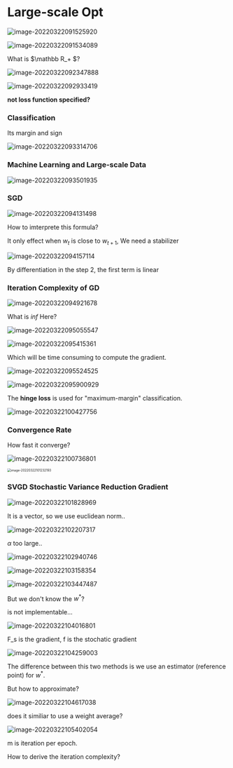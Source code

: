 # Large-scale Opt

![image-20220322091525920](https://ik.imagekit.io/haochen/Typora/image-20220322091525920.png)

![image-20220322091534089](https://ik.imagekit.io/haochen/Typora/image-20220322091534089.png)

What is $\mathbb R_+ $?



![image-20220322092347888](https://ik.imagekit.io/haochen/Typora/image-20220322092347888.png)

![image-20220322092933419](https://ik.imagekit.io/haochen/Typora/image-20220322092933419.png)



**not loss function specified?**

### Classification

Its margin and sign

![image-20220322093314706](https://ik.imagekit.io/haochen/Typora/image-20220322093314706.png)



### Machine Learning and Large-scale Data

![image-20220322093501935](https://ik.imagekit.io/haochen/Typora/image-20220322093501935.png)

### SGD

![image-20220322094131498](https://ik.imagekit.io/haochen/Typora/image-20220322094131498.png)

How to imterprete this formula?

It only effect when $w_t$ is close to $w_{t+1}$, We need a stabilizer

![image-20220322094157114](https://ik.imagekit.io/haochen/Typora/image-20220322094157114.png)

By differentiation in the step 2, the first term is linear

### Iteration Complexity of GD

![image-20220322094921678](https://ik.imagekit.io/haochen/Typora/image-20220322094921678.png)

What is $inf$ Here?

![image-20220322095055547](https://ik.imagekit.io/haochen/Typora/image-20220322095055547.png)

![image-20220322095415361](https://ik.imagekit.io/haochen/Typora/image-20220322095415361.png)

Which will be time consuming to compute the gradient.

![image-20220322095524525](https://ik.imagekit.io/haochen/Typora/image-20220322095524525.png)

![image-20220322095900929](https://ik.imagekit.io/haochen/Typora/image-20220322095900929.png)

The **hinge loss** is used for "maximum-margin" classification.

![image-20220322100427756](https://ik.imagekit.io/haochen/Typora/image-20220322100427756.png)

### Convergence Rate

How fast it converge?

![image-20220322100736801](https://ik.imagekit.io/haochen/Typora/image-20220322100736801.png)



<img src="https://ik.imagekit.io/haochen/Typora/image-20220322101232193.png" alt="image-20220322101232193" style="zoom:50%;" />



### SVGD Stochastic Variance Reduction Gradient

![image-20220322101828969](https://ik.imagekit.io/haochen/Typora/image-20220322101828969.png)

It is a vector, so we use euclidean norm..



![image-20220322102207317](https://ik.imagekit.io/haochen/Typora/image-20220322102207317.png)

$\alpha$ too large..

![image-20220322102940746](https://ik.imagekit.io/haochen/Typora/image-20220322102940746.png)

![image-20220322103158354](https://ik.imagekit.io/haochen/Typora/image-20220322103158354.png)





![image-20220322103447487](https://ik.imagekit.io/haochen/Typora/image-20220322103447487.png)

But we don't know the $w^*$?

is not implementable...



![image-20220322104016801](https://ik.imagekit.io/haochen/Typora/image-20220322104016801.png)

F_s is the gradient, f is the stochatic gradient



![image-20220322104259003](https://ik.imagekit.io/haochen/Typora/image-20220322104259003.png)

The difference between this two methods is we use an estimator (reference point) for $w^*$.

But how to approximate?

![image-20220322104617038](https://ik.imagekit.io/haochen/Typora/image-20220322104617038.png)



does it similiar to use a weight average?

![image-20220322105402054](https://ik.imagekit.io/haochen/Typora/image-20220322105402054.png)

m is iteration per epoch.

How to derive the iteration complexity?







